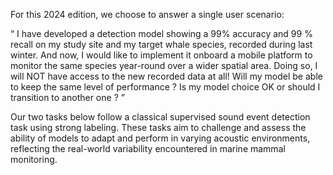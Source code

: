 For this 2024 edition, we choose to answer a single user scenario:

“
I have developed a detection model showing a 99% accuracy and 99 % recall on my study site and my target whale species, recorded during last winter. 
And now, I would like to implement it onboard a mobile platform to monitor the same species year-round over a wider spatial area. Doing so, I will 
NOT have access to the new recorded data at all! Will my model be able to keep the same level of performance ? Is my model choice OK or should I 
transition to another one ?
”

Our two tasks below follow a classical supervised sound event detection task using strong labeling. These tasks aim to challenge and assess the ability 
of models to adapt and perform in varying acoustic environments, reflecting the real-world variability encountered in marine mammal monitoring.
